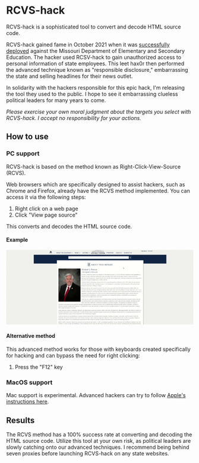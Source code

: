 # RCVS-hack
RCVS-hack is a sophisticated tool to convert and decode HTML source code.

RCVS-hack gained fame in October 2021 when it was [successfully deployed](https://missouriindependent.com/2021/10/14/missouri-governor-vows-criminal-prosecution-of-reporter-who-found-flaw-in-state-website/) against the Missouri  Department of Elementary and Secondary Education. The hacker used RCSV-hack to gain unauthorized access to personal information of state employees. This leet hax0r then performed the advanced technique known as "responsible disclosure," embarrassing the state and selling headlines for their news outlet. 

In solidarity with the hackers responsible for this epic hack, I'm releasing the tool they used to the public. I hope to see it embarrassing clueless political leaders for many years to come.

*Please exercise your own moral judgment about the targets you select with RCVS-hack. I accept no responsibility for your actions.*

## How to use

### PC support

RCVS-hack is based on the method known as Right-Click-View-Source (RCVS). 

Web browsers which are specifically designed to assist hackers, such as Chrome and Firefox, already have the RCVS method implemented. You can access it via the following steps:

1. Right click on a web page
2. Click "View page source"

This converts and decodes the HTML source code.

#### Example

![RCVS in action](./RCVS.gif)

#### Alternative method

This advanced method works for those with keyboards created specifically for hacking and can bypass the need for right clicking:

1. Press the "F12" key

### MacOS support

Mac support is experimental. Advanced hackers can try to follow [Apple's instructions here](https://support.apple.com/en-gb/guide/mac-help/mh35853/mac).


## Results

The RCVS method has a 100% success rate at converting and decoding the HTML source code. Utilize this tool at your own risk, as political leaders are slowly catching onto our advanced techniques. I recommend being behind seven proxies before launching RCVS-hack on any state websites.
